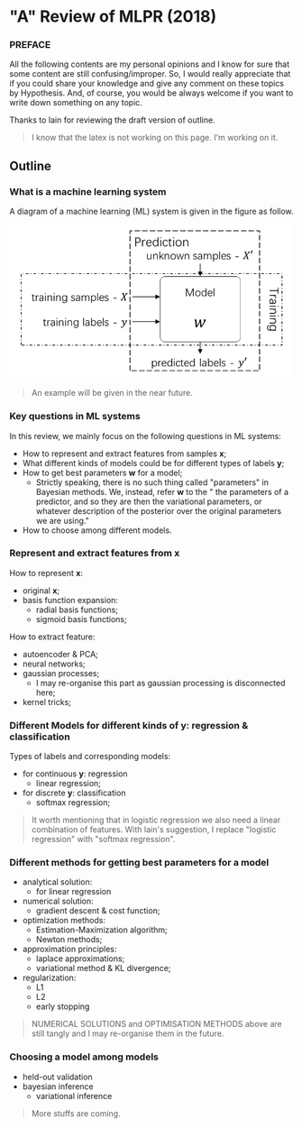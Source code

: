 # "A" Review of MLPR (2018)

### PREFACE
All the following contents are my personal opinions and I know for sure that some
content are still confusing/improper. So, I would really 
appreciate that if you could share your knowledge and give any comment on these 
topics by Hypothesis. And, of course, you would be always welcome if you want to
write down something on any topic.

Thanks to Iain for reviewing the draft version of outline.

> I know that the latex is not working on this page. 
  I'm working on it.

## Outline

### What is a machine learning system

A diagram of a machine learning (ML) system is given in the figure as follow.

![Figure: Diagram of ML systems.](pic/ml_system.png)

> An example will be given in the near future.

### Key questions in ML systems

In this review, we mainly focus on the following questions in ML systems:

 - How to represent and extract features from samples $\mathbf{x}$;
 - What different kinds of models could be for different types of labels $\mathbf{y}$;
 - How to get best parameters $\mathbf{w}$ for a model;
   - Strictly speaking, there is no such thing called "parameters" in 
    Bayesian methods. We, instead, refer $\mathbf{w}$ to the " the
    parameters of a predictor, and so they are then the variational
    parameters, or whatever description of the posterior over the original
    parameters we are using."
 - How to choose among different models.

### Represent and extract features from $\mathbf{x}$

How to represent $\mathbf{x}$:

 - original $\mathbf{x}$;
 - basis function expansion:
    - radial basis functions;
    - sigmoid basis functions;

How to extract feature:
 - autoencoder \& PCA;
 - neural networks;
 - gaussian processes;
   - I may re-organise this part as gaussian processing is disconnected here;
 - kernel tricks;

### Different Models for different kinds of $\mathbf{y}$: regression \& classification

Types of labels and corresponding models:
 - for continuous $\mathbf{y}$: regression
   - linear regression;
 - for discrete $\mathbf{y}$: classification
   - softmax regression;

> It worth mentioning that in logistic regression we also need a linear combination 
of features. With Iain's suggestion, I replace "logistic regression" with "softmax
regression".

### Different methods for getting best parameters for a model
 - analytical solution:
   - for linear regression
 - numerical solution:
   - gradient descent \& cost function; 
 - optimization methods:
   - Estimation-Maximization algorithm;
   - Newton methods;
 - approximation principles:
   - laplace approximations;
   - variational method \& KL divergence;
 - regularization:
   - L1
   - L2
   - early stopping
   
> NUMERICAL SOLUTIONS and OPTIMISATION METHODS above are still tangly and I may
re-organise them in the future.

### Choosing a model among models
 - held-out validation
 - bayesian inference
   - variational inference

> More stuffs are coming.
